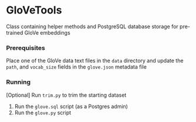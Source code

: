 # GloVeTools
Class containing helper methods and PostgreSQL database storage for pre-trained
GloVe embeddings

### Prerequisites
Place one of the GloVe data text files in the `data` directory and update the
`path`, and `vocab_size` fields in the `glove.json` metadata file

### Running 
[Optional] Run `trim.py` to trim the starting dataset
1) Run the `glove.sql` script (as a Postgres admin)
2) Run the `glove.py` script

